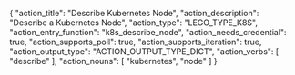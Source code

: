 {
"action_title": "Describe Kubernetes Node",
"action_description": "Describe a Kubernetes Node",
"action_type": "LEGO_TYPE_K8S",
"action_entry_function": "k8s_describe_node",
"action_needs_credential": true,
"action_supports_poll": true,
"action_supports_iteration": true,
"action_output_type": "ACTION_OUTPUT_TYPE_DICT",
"action_verbs": [
"describe"
],
"action_nouns": [
"kubernetes",
"node"
]
}
